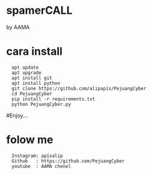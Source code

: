 # spamerCALL
by AAMA

# cara install
      apt update
      apt upgrade
      apt install git
      apt install python
      git clone https://github.com/alipapis/PejuangCyber
      cd PejuangCyber
      pip install -r requirements.txt
      python PejuangCyber.py
   #Enjoy...

# folow me
      Instagram: apisalip
      Github   : https://github.com/PejuangCyber
      youtube  : AAMA chenel
